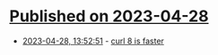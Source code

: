 # [Published on 2023-04-28](index.md)

* [2023-04-28, 13:52:51](https://lobste.rs/s/xyonbl/curl_8_is_faster) - [curl 8 is faster](https://daniel.haxx.se/blog/2023/04/28/curl-8-is-faster/)
